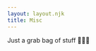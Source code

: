```yaml
---
layout: layout.njk
title: Misc
---
```


<div class="animate">
<div class="center">

Just a grab bag of stuff 🤷🏾‍♂️

</div>
</div>